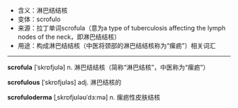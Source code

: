 - <span class="definition">含义：淋巴结结核</span>
- <span class="definition">变体：scrofulo</span>
- <span class="definition">来源：拉丁单词scrofula（意为a type of tuberculosis affecting the lymph nodes of the neck，即淋巴结结核）</span>
- <span class="definition">用途：构成淋巴结结核（中医将颈部的淋巴结结核称为“瘰疬”）相关词汇</span>


---


<span class="vocabulary">**scrofula**</span> [ˈskrɒfjʊlə] n. 淋巴结结核（简称“淋巴结核”，中医称为“瘰疬”）

<span class="vocabulary">**scrofulous**</span> [ˈskrɒfjʊləs] adj. 淋巴结核的

<span class="vocabulary">**scrofuloderma**</span> [ˌskrɒfjʊləʊˈdɜ:mə] n. 瘰疬性皮肤结核


